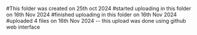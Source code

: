 #This folder was created on 25th oct  2024
#started uploading in this folder on 16th Nov 2024
#finished uploading in this folder on 16th Nov 2024
#uploaded 4 files on 16th Nov 2024 -- this upload was done using github web interface

